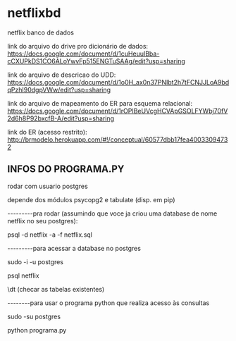 # netflixbd
netflix banco de dados


link do arquivo do drive pro dicionário de dados: https://docs.google.com/document/d/1cuHeuuIBba-cCXUPkDS1CO6ALoYwvFp515ENGTuSAAg/edit?usp=sharing

link do arquivo de descricao do UDD: https://docs.google.com/document/d/1o0H_ax0n37PNIbt2h7tFCNJJLoA9bdqPzhI90dgpVWw/edit?usp=sharing

link do arquivo de mapeamento do ER para esquema relacional: https://docs.google.com/document/d/1rOPIBeUVcgHCVApGSOLFYWbj70fV2d6h8P92bxcfB-A/edit?usp=sharing

link do ER (acesso restrito): http://brmodelo.herokuapp.com/#!/conceptual/60577dbb17fea40033094732

## INFOS DO PROGRAMA.PY

rodar com usuario postgres

depende dos módulos psycopg2 e tabulate (disp. em pip)


---------pra rodar (assumindo que voce ja criou uma database de nome netflix no seu postgres):

psql -d netflix -a -f netflix.sql


---------para acessar a database no postgres

sudo -i -u postgres

psql netflix 

\dt (checar as tabelas existentes)

--------para usar o programa python que realiza acesso às consultas

sudo -su postgres

python programa.py
